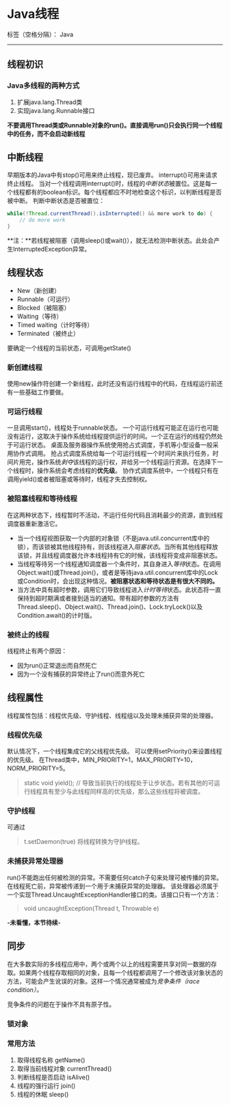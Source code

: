 # Java线程

标签（空格分隔）： Java

---

## 线程初识

### Java多线程的两种方式

1. 扩展java.lang.Thread类
2. 实现java.lang.Runnable接口

**不要调用Thread类或Runnable对象的run()。直接调用run()只会执行同一个线程中的任务，而不会启动新线程**

## 中断线程

早期版本的Java中有stop()可用来终止线程，现已废弃。
interrupt()可用来请求终止线程。
当对一个线程调用interrupt()时，线程的*中断状态*被置位。这是每一个线程都有的boolean标识。每个线程都应不时地检查这个标识，以判断线程是否被中断。
判断中断状态是否被置位：
```java
while(!Thread.currentThread().isInterrupted() && more work to do) {
    // do more work
}
```

**注：**若线程被阻塞（调用sleep()或wait()），就无法检测中断状态。此处会产生InterruptedException异常。

## 线程状态

* New（新创建）
* Runnable（可运行）
* Blocked（被阻塞）
* Waiting（等待）
* Timed waiting（计时等待）
* Terminated（被终止）

要确定一个线程的当前状态，可调用getState()

### 新创建线程

使用new操作符创建一个新线程，此时还没有运行线程中的代码，在线程运行前还有一些基础工作要做。

### 可运行线程

一旦调用start()，线程处于runnable状态。
一个可运行线程可能正在运行也可能没有运行，这取决于操作系统给线程提供运行的时间。一个正在运行的线程仍然处于可运行状态。
桌面及服务器操作系统使用抢占式调度，手机等小型设备一般采用协作式调用。
抢占式调度系统给每一个可运行线程一个时间片来执行任务，时间片用完，操作系统*剥夺*该线程的运行权，并给另一个线程运行资源。在选择下一个线程时，操作系统会考虑线程的**优先级**。
协作式调度系统中，一个线程只有在调用yield()或者被阻塞或等待时，线程才失去控制权。

### 被阻塞线程和等待线程

在这两种状态下，线程暂时不活动，不运行任何代码且消耗最少的资源，直到线程调度器重新激活它。

* 当一个线程视图获取一个内部的对象锁（不是java.util.concurrent库中的锁），而该锁被其他线程持有，则该线程进入*阻塞状态*。当所有其他线程释放该锁，并且线程调度器允许本线程持有它的时候，该线程将变成非阻塞状态。
* 当线程等待另一个线程通知调度器一个条件时，其自身进入*等待*状态。在调用Object.wait()或Thread.join()，或者是等待java.util.concurrent库中的Lock或Condition时，会出现这种情况。**被阻塞状态和等待状态是有很大不同的。**
* 当方法中具有超时参数，调用它们导致线程进入*计时等待*状态。此状态将一直保持到超时期满或者接到适当的通知。带有超时参数的方法有Thread.sleep()、Object.wait()、Thread.join()、Lock.tryLock()以及Condition.await()的计时版。

### 被终止的线程

线程终止有两个原因：

* 因为run()正常退出而自然死亡
* 因为一个没有捕获的异常终止了run()而意外死亡

## 线程属性

线程属性包括：线程优先级、守护线程、线程组以及处理未捕获异常的处理器。

### 线程优先级

默认情况下，一个线程集成它的父线程优先级。
可以使用setPriority()来设置线程的优先级。
在Thread类中，MIN_PRIORITY=1，MAX_PRIORITY=10， NORM_PRIORITY=5。

> static void yield();
// 导致当前执行的线程处于让步状态。若有其他的可运行线程具有至少与此线程同样高的优先级，那么这些线程将被调度。

### 守护线程

可通过
> t.setDaemon(true)
将线程转换为守护线程。

### 未捕获异常处理器

run()不能跑出任何被检测的异常。不需要任何catch子句来处理可被传播的异常。在线程死亡前，异常被传递到一个用于未捕获异常的处理器。
该处理器必须属于一个实现Thread.UncaughtExceptionHandler接口的类。该接口只有一个方法：
> void uncaughtException(Thread t, Throwable e)

**-未看懂，本节待续-**

## 同步

在大多数实际的多线程应用中，两个或两个以上的线程需要共享对同一数据的存取。如果两个线程存取相同的对象，且每一个线程都调用了一个修改该对象状态的方法，可能会产生讹误的对象。这样一个情况通常被成为*竞争条件（race condition）。*

竞争条件的问题在于操作不具有原子性。

### 锁对象





### 常用方法

1. 取得线程名称   getName()
2. 取得当前线程对象   currentThread()
3. 判断线程是否启动   isAlive()
4. 线程的强行运行   join()
5. 线程的休眠   sleep()
